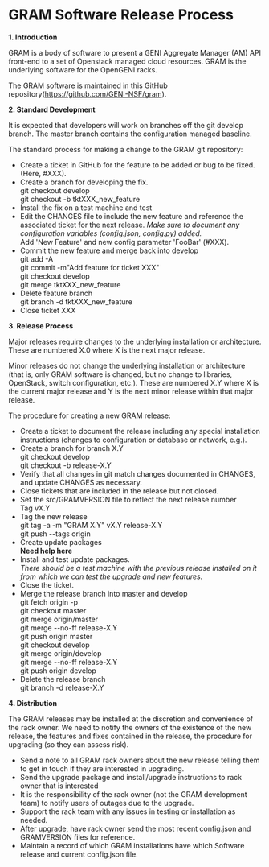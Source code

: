 <h1> GRAM Software Release Process</h1>

<b>1. Introduction</b>

GRAM is a body of software to present a GENI Aggregate Manager (AM) API front-end to a set of Openstack managed cloud resources. GRAM is the underlying software for the OpenGENI racks.

The GRAM software is maintained in this GitHub repository(https://github.com/GENI-NSF/gram).

<b>2. Standard Development</b>

It is expected that developers will work on branches off the git develop branch. The master branch contains the configuration managed baseline.

The standard process for making a change to the GRAM git repository:

* Create a ticket in GitHub for the feature to be added or bug to be fixed. (Here, #XXX).
* Create a branch for developing the fix.  
    git checkout develop  
    git checkout -b tktXXX_new_feature
* Install the fix on a test machine and test
* Edit the CHANGES file to include the new feature and reference the associated ticket for the next release. <i>Make sure to document any configuration variables (config.json, config.py) added.</i>     
    Add 'New Feature' and new config parameter 'FooBar' (#XXX).
* Commit the new feature and merge back into develop  
    git add -A  
    git commit -m"Add feature for ticket XXX"  
    git checkout develop  
    git merge tktXXX_new_feature  
* Delete feature branch  
    git branch -d tktXXX_new_feature
* Close ticket XXX

<b>3. Release Process</b>

Major releases require changes to the underlying installation or architecture. These are numbered X.0 where X is the next major release.

Minor releases do not change the underlying installation or architecture (that is, only GRAM software is changed, but no change to libraries, OpenStack, switch configuration, etc.). These are numbered X.Y where X is the current major release and Y is the next minor release within that major release.

The procedure for creating a new GRAM release:

* Create a ticket to document the release including any special installation instructions (changes to configuration or database or network, e.g.).
* Create a branch for branch X.Y  
    git checkout develop  
    git checkout -b release-X.Y
* Verify that all changes in git match changes documented in CHANGES, and update CHANGES as necessary. 
* Close tickets that are included in the release but not closed.
* Set the src/GRAMVERSION file to reflect the next release number  
    Tag vX.Y  
* Tag the new release  
    git tag -a -m "GRAM X.Y" vX.Y release-X.Y     
    git push --tags origin    
* Create update packages  
    **Need help here**  
* Install and test update packages.  
    <i>There should be a test machine with the previous release installed on it from which we can test the upgrade and new features. </i>
* Close the ticket.  
* Merge the release branch into master and develop  
   git fetch origin -p  
   git checkout master  
   git merge origin/master  
   git merge --no-ff release-X.Y  
   git push origin master  
   git checkout develop  
   git merge origin/develop  
   git merge --no-ff release-X.Y  
   git push origin develop  
* Delete the release branch  
    git branch -d release-X.Y  

<b>4. Distribution</b>

The GRAM releases may be installed at the discretion and convenience of the rack owner. We need to notify the owners of the existence of the new release, the features and fixes contained in the release, the procedure for upgrading (so they can assess risk).
* Send a note to all GRAM rack owners about the new release telling them to get in touch if they are interested in upgrading.
* Send the upgrade package and install/upgrade instructions to rack owner that is interested
* It is the responsibility of the rack owner (not the GRAM development team) to notify users of outages due to the upgrade.
* Support the rack team with any issues in testing or installation as needed.
* After upgrade, have rack owner send the most recent config.json and GRAMVERSION files for reference.
* Maintain a record of which GRAM installations have which Software release and current config.json file.
